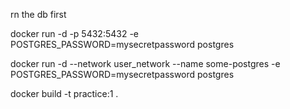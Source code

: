 rn the db first 

docker run -d -p 5432:5432  -e POSTGRES_PASSWORD=mysecretpassword postgres

docker run -d   --network user_network   --name some-postgres   -e POSTGRES_PASSWORD=mysecretpassword postgres


docker build -t practice:1 .
